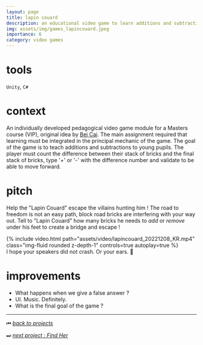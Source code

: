 ```yaml
---
layout: page
title: lapin couard
description: an educational video game to learn additions and subtractions
img: assets/img/games_lapincouard.jpeg
importance: 6
category: video games
---
```


# tools

`Unity`, `C#`

# context

An individually developed pedagogical video game module for a Masters course (VIP), original idea by [Bei Cai](https://www.linkedin.com/in/bei-cai-959960250/). The main assignment required that learning must be integrated in the principal mechanic of the game. The goal of the game is to teach additions and subtractions to young pupils. The player must count the difference between their stack of bricks and the final stack of bricks, type '+' or '-' with the difference number and validate to be able to move forward.

# pitch

Help the "Lapin Couard" escape the villains hunting him ! The road to freedom is not an easy path, block road bricks are interfering with your way out. Tell to "Lapin Couard" how many bricks he needs to *add* or *remove* under his feet to create a bridge and escape !

<div class="row">
    <div class="col-sm mt-3 mt-md-0">
        {% include video.html path="assets/video/lapincouard_20221208_KR.mp4" class="img-fluid rounded z-depth-1" controls=true autoplay=true %}
    </div>
</div>
<div class="caption">
    I hope your speakers did not crash. Or your ears. 🙉
</div>

# improvements

- What happens when we give a false answer ?
- UI. Music. Definitely.
- What is the final goal of the game ?

______

⏮ [*back to projects*](./..)

⏭ [*next project : Find Her*](./../vg_findher)